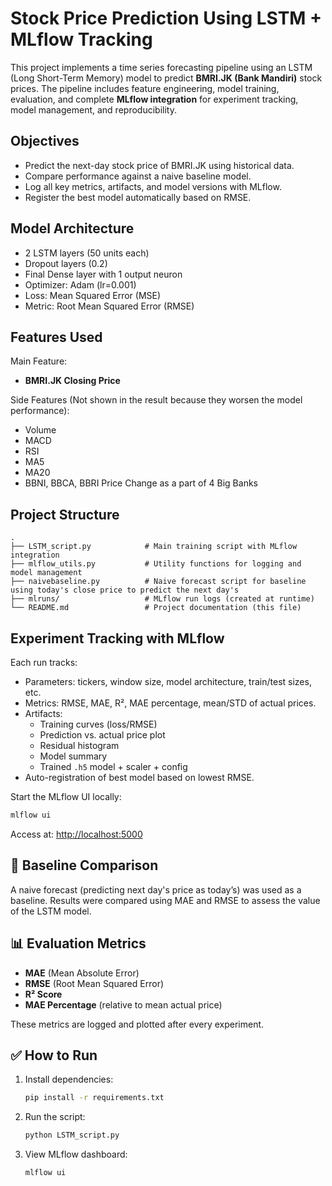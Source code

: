 # Stock Price Prediction Using LSTM + MLflow Tracking

This project implements a time series forecasting pipeline using an LSTM (Long Short-Term Memory) model to predict **BMRI.JK (Bank Mandiri)** stock prices. The pipeline includes feature engineering, model training, evaluation, and complete **MLflow integration** for experiment tracking, model management, and reproducibility.

## Objectives

- Predict the next-day stock price of BMRI.JK using historical data.
- Compare performance against a naive baseline model.
- Log all key metrics, artifacts, and model versions with MLflow.
- Register the best model automatically based on RMSE.

## Model Architecture

- 2 LSTM layers (50 units each)
- Dropout layers (0.2)
- Final Dense layer with 1 output neuron
- Optimizer: Adam (lr=0.001)
- Loss: Mean Squared Error (MSE)
- Metric: Root Mean Squared Error (RMSE)

## Features Used
   Main Feature:
   - **BMRI.JK Closing Price**

   Side Features (Not shown in the result because they worsen the model performance):
   - Volume
   - MACD
   - RSI
   - MA5
   - MA20
   - BBNI, BBCA, BBRI Price Change as a part of 4 Big Banks


## Project Structure

```
.
├── LSTM_script.py            # Main training script with MLflow integration
├── mlflow_utils.py           # Utility functions for logging and model management
├── naivebaseline.py          # Naive forecast script for baseline using today's close price to predict the next day's
├── mlruns/                   # MLflow run logs (created at runtime)
└── README.md                 # Project documentation (this file)
```

## Experiment Tracking with MLflow

Each run tracks:

- Parameters: tickers, window size, model architecture, train/test sizes, etc.
- Metrics: RMSE, MAE, R², MAE percentage, mean/STD of actual prices.
- Artifacts: 
  - Training curves (loss/RMSE)
  - Prediction vs. actual price plot
  - Residual histogram
  - Model summary
  - Trained `.h5` model + scaler + config
- Auto-registration of best model based on lowest RMSE.

Start the MLflow UI locally:
```bash
mlflow ui
```
Access at: [http://localhost:5000](http://localhost:5000)

## 🧪 Baseline Comparison

A naive forecast (predicting next day's price as today’s) was used as a baseline. Results were compared using MAE and RMSE to assess the value of the LSTM model.

## 📊 Evaluation Metrics

- **MAE** (Mean Absolute Error)
- **RMSE** (Root Mean Squared Error)
- **R² Score**
- **MAE Percentage** (relative to mean actual price)

These metrics are logged and plotted after every experiment.


## ✅ How to Run

1. Install dependencies:
   ```bash
   pip install -r requirements.txt
   ```

2. Run the script:
   ```bash
   python LSTM_script.py
   ```

3. View MLflow dashboard:
   ```bash
   mlflow ui
   ```
